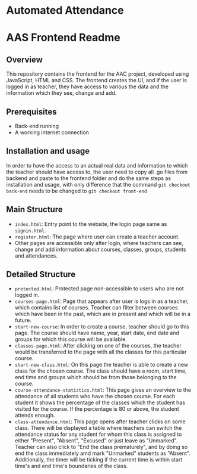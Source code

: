 # Automated Attendance 

# AAS Frontend Readme

## Overview
This repository contains the frontend for the AAC project, developed using JavaScript, HTML and CSS. The frontend 
creates the UI, and if the user is logged in as teacher, they have access to various the data and the information which 
they see, change and add.

## Prerequisites
- Back-end running
- A working internet connection

## Installation and usage
In order to have the access to an actual real data and information to which the teacher should have access to, the user need 
to copy all .go files from backend and paste to the frontend folder and do the same steps as installation and usage, with only difference 
that the command ` git checkout back-end ` needs to be changed to ` git checkout front-end `

## Main Structure
- `index.html`: Entry point to the website, the login page same as `signin.html`.
- `register.html`: The page where user can create a teacher account.
- Other pages are accessible only after login, where teachers can see, change and add information about courses, 
classes, groups, students and attendances.

## Detailed Structure
- `protected.html`: Protected page non-accessible to users who are not logged in.
- `courses-page.html`: Page that appears after user is logs in as a teacher, which contains list of courses. Teacher can 
filter between courses which have been in the past, which are in present and which will be in a future.
- `start-new-course`: In order to create a course, teacher should go to this page. The course should have name, year, 
start date, end date and groups for which this course will be available.
- `classes-page.html`: After clicking on one of the courses, the teacher would be transferred to the page with all the 
classes for this particular course.
- `start-new-class.html`: On this page the teacher is able to create a new class for the chosen course. The class should
have a room, start time, end time and groups which should be from those belonging to the course.
- `course-attendance-statistics.html`: This page gives an overview to the attendance of all students who have the chosen 
course. For each student it shows the percentage of the classes which the student has visited for the course. If the percentage
is 80 or above, the student attends enough.
- `class-attendance.html`: This page opens after teacher clicks on some class. There will be displayed a table where 
teachers can switch the attendance status for any student for whom this class is assigned to either "Present", "Absent", 
"Excused" or just leave as "Unmarked". Teacher can also click to "End the class prematurely", and by doing so end the class 
immediately amd mark "Unmarked" students as "Absent". Additionally, the timer will be ticking if the current time is within start time's and end time's boundaries of the class.